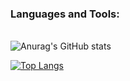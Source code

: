
### Languages and Tools:
\
![Anurag's GitHub stats](https://github-readme-stats.vercel.app/api?username=assetthawut&show_icons=true&theme=radical)

[![Top Langs](https://github-readme-stats.vercel.app/api/top-langs/?username=assetthawut&layout=compact)](https://github.com/assetthawut)

